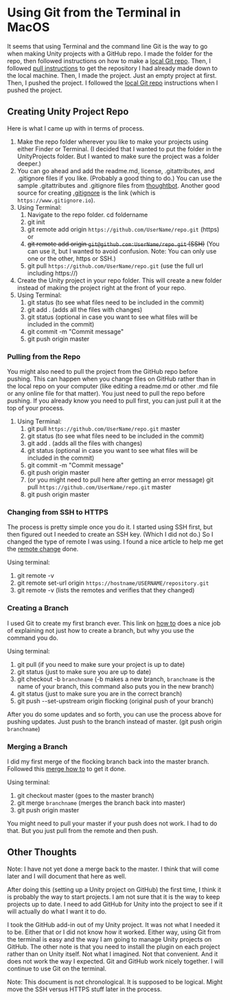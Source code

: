 # Using Git from the Terminal in MacOS

It seems that using Terminal and the command line Git is the way to go when making Unity projects with a GitHub repo.  I made the folder for the repo, then followed instructions on how to make a [local Git repo](https://guides.codepath.com/ios/Using-Git-with-Terminal).  Then, I followed [pull instructions](https://www.atlassian.com/git/tutorials/syncing/git-pull) to get the repository I had already made down to the local machine.  Then, I made the project.  Just an empty project at first.  Then, I pushed the project.  I followed the [local Git repo](https://guides.codepath.com/ios/Using-Git-with-Terminal) instructions when I pushed the project.

## Creating Unity Project Repo

Here is what I came up with in terms of process.
1. Make the repo folder wherever you like to make your projects using either Finder or Terminal.  (I decided that I wanted to put the folder in the UnityProjects folder.  But I wanted to make sure the project was a folder deeper.)
1. You can go ahead and add the readme.md, license, .gitattributes, and .gitignore files if you like.  (Probably a good thing to do.)  You can use the sample .gitattributes and .gitignore files from [thoughtbot](https://thoughtbot.com/blog/how-to-git-with-unity).  Another good source for creating [.gitignore](https://www.gitignore.io) is the link (which is `https://www.gitignore.io`).
1. Using Terminal:
   1. Navigate to the repo folder.  cd foldername
   1. git init
   1. git remote add origin `https://github.com/UserName/repo.git` (https) or
   1. ~~git remote add origin `git@github.com:UserName/repo.git` (SSH)~~  (You can use it, but I wanted to avoid confusion.  Note: You can only use one or the other, https or SSH.)
   1. git pull `https://github.com/UserName/repo.git` (use the full url including https://)
1. Create the Unity project in your repo folder.  This will create a new folder instead of making the project right at the front of your repo.
1. Using Terminal:
   1. git status (to see what files need to be included in the commit)
   1. git add . (adds all the files with changes)
   1. git status (optional in case you want to see what files will be included in the commit)
   1. git commit -m "Commit message"
   1. git push origin master

### Pulling from the Repo

You might also need to pull the project from the GitHub repo before pushing.  This can happen when you change files on GitHub rather than in the local repo on your computer (like editing a readme.md or other .md file or any online file for that matter).  You just need to pull the repo before pushing.  If you already know you need to pull first, you can just pull it at the top of your process.

1. Using Terminal:
   1. git pull `https://github.com/UserName/repo.git` master
   1. git status (to see what files need to be included in the commit)
   1. git add . (adds all the files with changes)
   1. git status (optional in case you want to see what files will be included in the commit)
   1. git commit -m "Commit message"
   1. git push origin master
   1. (or you might need to pull here after getting an error message) git pull `https://github.com/UserName/repo.git` master
   1. git push origin master

### Changing from SSH to HTTPS

The process is pretty simple once you do it.  I started using SSH first, but then figured out I needed to create an SSH key.  (Which I did not do.)  So I changed the type of remote I was using.  I found a nice article to help me get the [remote change](https://help.github.jp/enterprise/2.11/user/articles/changing-a-remote-s-url/) done.

Using terminal:
1. git remote -v
1. git remote set-url origin `https://hostname/USERNAME/repository.git`
1. git remote -v (lists the remotes and verifies that they changed)

### Creating a Branch

I used Git to create my first branch ever.  This link on [how to](https://www.datree.io/resources/git-create-branch) does a nice job of explaining not just how to create a branch, but why you use the command you do.

Using terminal:
1. git pull (if you need to make sure your project is up to date)
1. git status (just to make sure you are up to date)
1. git checkout -b `branchname` (-b makes a new branch, `branchname` is the name of your branch, this command also puts you in the new branch)
1. git status (just to make sure you are in the correct branch)
1. git push --set-upstream origin flocking (original push of your branch)

After you do some updates and so forth, you can use the process above for pushing updates.  Just push to the branch instead of master.  (git push origin `branchname`)

### Merging a Branch

I did my first merge of the flocking branch back into the master branch.  Followed this [merge how to](https://stackabuse.com/git-merge-branch-into-master/) to get it done.

Using terminal:
1. git checkout master (goes to the master branch)
1. git merge `branchname` (merges the branch back into master)
1. git push origin master

You might need to pull your master if your push does not work.  I had to do that.  But you just pull from the remote and then push.

## Other Thoughts

Note: I have not yet done a merge back to the master.  I think that will come later and I will document that here as well.

After doing this (setting up a Unity project on GitHub) the first time, I think it is probably the way to start projects.  I am not sure that it is the way to keep projects up to date.  I need to add GitHub for Unity into the project to see if it will actually do what I want it to do.

I took the GitHub add-in out of my Unity project.  It was not what I needed it to be.  Either that or I did not know how it worked.  Either way, using Git from the terminal is easy and the way I am going to manage Unity projects on GitHub.  The other note is that you need to install the plugin on each project rather than on Unity itself.  Not what I imagined.  Not that convenient.  And it does not work the way I expected.  Git and GitHub work nicely together.  I will continue to use Git on the terminal.

Note: This document is not chronological.  It is supposed to be logical.  Might move the SSH versus HTTPS stuff later in the process.
